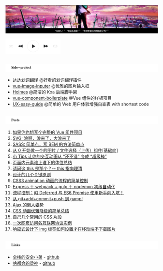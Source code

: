 <br/>

<img src="./assets/UBW.jpg" alit="logo"/>

<p align="left">
  <a href="http://music.163.com/#/song?id=35270640">
    <img height="50" src="./assets/player.png"/>
  </a>
</p>

<br/>

<img src="./assets/side-project.jpg?v=2" alit="logo"/>

- [达达划词翻译](https://github.com/waynecz/dadda-translate-crx) @好看的划词翻译插件
- [vue-image-inputer](https://github.com/waynecz/vue-img-inputer) @优雅的图片输入框
- [Holmes](https://github.com/waynecz/Holmes) @简洁的 Koa 后端脚手架
- [vue-component-boilerplate](https://github.com/waynecz/vue-component-boilerplate) @Vue 组件的样板项目
- [UX-easy-guide](http://waynecz.github.io/ux-simple-guide) @简单的 Web 用户体验增强自查表 with shortest code

<br/>

<img src="./assets/posts.jpg?v=2" alit="logo"/>

1.  [如果你也想写个完整的 Vue 组件项目](https://zhuanlan.zhihu.com/p/39012159)
2.  [SVG: 浪啊，浪来了，大浪来了](https://zhuanlan.zhihu.com/p/36031294)
3.  [SASS: 简单点，写 BEM 的方法简单点](https://zhuanlan.zhihu.com/p/28650879)
4.  [从 0 开始做一个的图片 / 文件选择（上传）组件[基础向]](https://segmentfault.com/a/1190000008503338)
5.  [小 Tips 让你的交互动画从 “还不错” 变成 “超级棒”](https://juejin.im/post/5abb712b518825556f557bfd)
6.  [页面内元素谁上谁下的体位总结](http://waynecz.github.io/2016/05/16/页面元素谁上谁下的体位总结/)
7.  [请问这 this 是那个？-- this 指向理清](http://waynecz.github.io/2016/05/11/简单的理解this/)
8.  [设计的几个关键原则](<http://waynecz.github.io/2016/05/05/(摘)%20设计的几个关键原则%20(一)/>)
9.  [CSS3 animation 动画的流程的简单控制](http://waynecz.github.io/2016/04/24/CSS3%20animation%20动画的流程控制)
10. [Express ＋ webpack + gulp ＋ nodemon 初级自动化](http://waynecz.github.io/2016/04/11/express＋webpack-gulp＋nodemon前端自动化/)
11. [流程控制：jQ Deferred 与 ES6 Promise 使用新手向入坑！](http://waynecz.github.io/2016/03/25/流程控制：%20jQ%20Deffered%20与%20ES6%20Promise%20使用入坑！/)
12. [从 git+add+commit+push 到 gamp!](http://waynecz.github.io/2016/03/06/从git-add-commit-push-到gamp/)
13. [Ajax 的懒人姿势](http://waynecz.github.io/2016/03/05/Ajax的懒人姿势/)
14. [CSS 动画优雅降级的简单总结](http://waynecz.github.io/2016/02/01/CSS动画优雅降级的简单总结/)
15. [自己几个常用的 CSS 片段](http://waynecz.github.io/2016/01/25/纪录几个CSS奇技淫巧/)
16. [一次网页访问各互联网协议实例](http://waynecz.github.io/2016/01/12/一次网页访问各互联网协议实例/)
17. [响应式设计下 img 标签如何设置才在移动端不下载图片](http://waynecz.github.io/2015/12/24/响应式设计下img标签如何设置才在移动端不下载图片/)

<br/>

<img src="./assets/links.jpg?v=2" alit="logo"/>

- [全栈的安全小弟](http://gnaixx.cc/) - [github](https://github.com/gnaixx)
- [啥都会的烫神](https://blog.razord.top/) - [github](https://github.com/Dreamacro)
